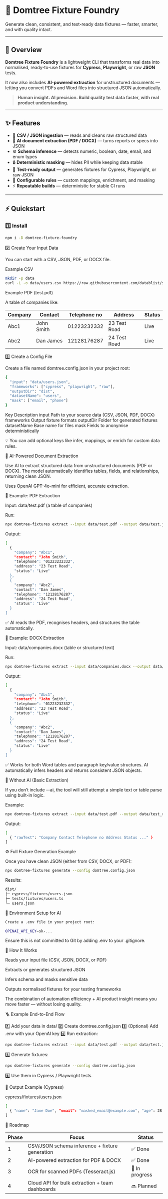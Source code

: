 # 🧩 Domtree Fixture Foundry

Generate clean, consistent, and test-ready data fixtures — faster, smarter, and with quality intact.

---

## 🚀 Overview

**Domtree Fixture Foundry** is a lightweight CLI that transforms real data into normalised, ready-to-use fixtures for **Cypress**, **Playwright**, or raw **JSON** tests.

It now also includes **AI-powered extraction** for unstructured documents — letting you convert PDFs and Word files into structured JSON automatically.

> **Human insight. AI precision. Build quality test data faster, with real product understanding.**

---

## ✨ Features

- 📄 **CSV / JSON ingestion** — reads and cleans raw structured data  
- 🧠 **AI document extraction (PDF / DOCX)** — turns reports or specs into JSON  
- ⚙️ **Schema inference** — detects numeric, boolean, date, email, and enum types  
- 🔒 **Deterministic masking** — hides PII while keeping data stable  
- 🧩 **Test-ready output** — generates fixtures for Cypress, Playwright, or raw JSON  
- 🧱 **Configurable rules** — custom mappings, enrichment, and masking  
- ⚡ **Repeatable builds** — deterministic for stable CI runs  

---

## ⚡ Quickstart

### 1️⃣ Install

```bash
npm i -D domtree-fixture-foundry
```

2️⃣ Create Your Input Data

You can start with a CSV, JSON, PDF, or DOCX file.

Example CSV
```bash
mkdir -p data
curl -L -o data/users.csv https://raw.githubusercontent.com/datablist/sample-csv-files/main/files/people/people-100.csv
```

Example PDF (test.pdf)

A table of companies like:

| Company | Contact    | Telephone no | Address      | Status |
| ------- | ---------- | ------------ | ------------ | ------ |
| Abc1    | John Smith | 01223232332  | 23 Test Road | Live   |
| Abc2    | Dan James  | 12128176287  | 24 Test Road | Live   |

3️⃣ Create a Config File

Create a file named domtree.config.json in your project root:
```bash
{
  "input": "data/users.json",
  "frameworks": ["cypress", "playwright", "raw"],
  "outputDir": "dist",
  "datasetName": "users",
  "mask": ["email", "phone"]
}
```
Key	Description
input	Path to your source data (CSV, JSON, PDF, DOCX)
frameworks	Output fixture formats
outputDir	Folder for generated fixtures
datasetName	Base name for files
mask	Fields to anonymise deterministically

💡 You can add optional keys like infer, mappings, or enrich for custom data rules.

🧠 AI-Powered Document Extraction

Use AI to extract structured data from unstructured documents (PDF or DOCX).
The model automatically identifies tables, fields, and relationships, returning clean JSON.

Uses OpenAI GPT-4o-mini for efficient, accurate extraction.

📄 Example: PDF Extraction

Input: data/test.pdf (a table of companies)

Run:
```bash
npx domtree-fixtures extract --input data/test.pdf --output data/test.json --ai
```

Output:
```bash
[
  {
    "company": "Abc1",
    "contact": "John Smith",
    "telephone": "01223232332",
    "address": "23 Test Road",
    "status": "Live"
  },
  {
    "company": "Abc2",
    "contact": "Dan James",
    "telephone": "12128176287",
    "address": "24 Test Road",
    "status": "Live"
  }
]
```

✅ AI reads the PDF, recognises headers, and structures the table automatically.

📝 Example: DOCX Extraction

Input: data/companies.docx (table or structured text)

Run:
```bash
npx domtree-fixtures extract --input data/companies.docx --output data/companies.json --ai
```

Output:
```bash
[
  {
    "company": "Abc1",
    "contact": "John Smith",
    "telephone": "01223232332",
    "address": "23 Test Road",
    "status": "Live"
  },
  {
    "company": "Abc2",
    "contact": "Dan James",
    "telephone": "12128176287",
    "address": "24 Test Road",
    "status": "Live"
  }
]
```

✅ Works for both Word tables and paragraph key/value structures.
AI automatically infers headers and returns consistent JSON objects.

🔧 Without AI (Basic Extraction)

If you don’t include --ai, the tool will still attempt a simple text or table parse using built-in logic.

Example:
```bash
npx domtree-fixtures extract --input data/test.pdf --output data/test_raw.json
```

Output:
```bash
[
  { "rawText": "Company Contact Telephone no Address Status ..." }
]
```

⚙️ Full Fixture Generation Example

Once you have clean JSON (either from CSV, DOCX, or PDF):
```bash
npx domtree-fixtures generate --config domtree.config.json
```

Results:
```bash
dist/
├─ cypress/fixtures/users.json
├─ tests/fixtures/users.ts
└─ users.json
```

🧩 Environment Setup for AI
```bash
Create a .env file in your project root:

OPENAI_API_KEY=sk-...
```

Ensure this is not committed to Git by adding .env to your .gitignore.

🧠 How It Works

Reads your input file (CSV, JSON, DOCX, or PDF)

Extracts or generates structured JSON

Infers schema and masks sensitive data

Outputs normalised fixtures for your testing frameworks

The combination of automation efficiency + AI product insight means you move faster — without losing quality.

🪜 Example End-to-End Flow

1️⃣ Add your data in data/
2️⃣ Create domtree.config.json
3️⃣ (Optional) Add .env with your OpenAI key
4️⃣ Run extraction:
```bash
npx domtree-fixtures extract --input data/test.pdf --output data/test.json --ai
```

5️⃣ Generate fixtures:
```bash
npx domtree-fixtures generate --config domtree.config.json
```

6️⃣ Use them in Cypress / Playwright tests.

💬 Output Example (Cypress)

cypress/fixtures/users.json
```bash
[
  { "name": "Jane Doe", "email": "masked_email@example.com", "age": 28 }
]
```

🧱 Roadmap

| Phase | Focus                                           | Status         |
| ----- | ----------------------------------------------- | -------------- |
| 1     | CSV/JSON schema inference + fixture generation  | ✅ Done         |
| 2     | AI-powered extraction for PDF & DOCX            | ✅ Done         |
| 3     | OCR for scanned PDFs (Tesseract.js)             | 🚧 In progress |
| 4     | Cloud API for bulk extraction + team dashboards | 🔜 Planned     |